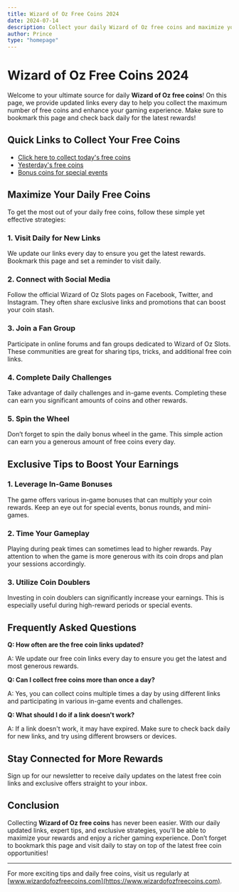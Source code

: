 ```yaml
---
title: Wizard of Oz Free Coins 2024
date: 2024-07-14
description: Collect your daily Wizard of Oz free coins and maximize your rewards with our expert tips and updated links.
author: Prince
type: "homepage"
---
```


# Wizard of Oz Free Coins 2024

Welcome to your ultimate source for daily **Wizard of Oz free coins**! On this page, we provide updated links every day to help you collect the maximum number of free coins and enhance your gaming experience. Make sure to bookmark this page and check back daily for the latest rewards!

## Quick Links to Collect Your Free Coins

- [Click here to collect today's free coins](#)
- [Yesterday's free coins](#)
- [Bonus coins for special events](#)

## Maximize Your Daily Free Coins

To get the most out of your daily free coins, follow these simple yet effective strategies:

### 1. Visit Daily for New Links
We update our links every day to ensure you get the latest rewards. Bookmark this page and set a reminder to visit daily.

### 2. Connect with Social Media
Follow the official Wizard of Oz Slots pages on Facebook, Twitter, and Instagram. They often share exclusive links and promotions that can boost your coin stash.

### 3. Join a Fan Group
Participate in online forums and fan groups dedicated to Wizard of Oz Slots. These communities are great for sharing tips, tricks, and additional free coin links.

### 4. Complete Daily Challenges
Take advantage of daily challenges and in-game events. Completing these can earn you significant amounts of coins and other rewards.

### 5. Spin the Wheel
Don’t forget to spin the daily bonus wheel in the game. This simple action can earn you a generous amount of free coins every day.

## Exclusive Tips to Boost Your Earnings

### 1. Leverage In-Game Bonuses
The game offers various in-game bonuses that can multiply your coin rewards. Keep an eye out for special events, bonus rounds, and mini-games.

### 2. Time Your Gameplay
Playing during peak times can sometimes lead to higher rewards. Pay attention to when the game is more generous with its coin drops and plan your sessions accordingly.

### 3. Utilize Coin Doublers
Investing in coin doublers can significantly increase your earnings. This is especially useful during high-reward periods or special events.

## Frequently Asked Questions

**Q: How often are the free coin links updated?**

A: We update our free coin links every day to ensure you get the latest and most generous rewards.

**Q: Can I collect free coins more than once a day?**

A: Yes, you can collect coins multiple times a day by using different links and participating in various in-game events and challenges.

**Q: What should I do if a link doesn't work?**

A: If a link doesn't work, it may have expired. Make sure to check back daily for new links, and try using different browsers or devices.

## Stay Connected for More Rewards

Sign up for our newsletter to receive daily updates on the latest free coin links and exclusive offers straight to your inbox.

## Conclusion

Collecting **Wizard of Oz free coins** has never been easier. With our daily updated links, expert tips, and exclusive strategies, you'll be able to maximize your rewards and enjoy a richer gaming experience. Don’t forget to bookmark this page and visit daily to stay on top of the latest free coin opportunities!

---

For more exciting tips and daily free coins, visit us regularly at [www.wizardofozfreecoins.com](https://www.wizardofozfreecoins.com).
